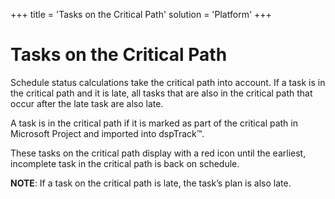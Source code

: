 +++
title = 'Tasks on the Critical Path'
solution = 'Platform'
+++

# Tasks on the Critical Path

Schedule status calculations take the critical path into account. If a
task is in the critical path and it is late, all tasks that are also in
the critical path that occur after the late task are also late.

A task is in the critical path if it is marked as part of the critical
path in Microsoft Project and imported into dspTrack™.

These tasks on the critical path display with a red icon until the
earliest, incomplete task in the critical path is back on schedule.

**NOTE**: If a task on the critical path is late, the task’s plan is
also late.
